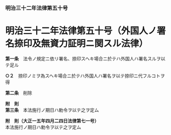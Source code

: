### 明治三十二年法律第五十号  
# 明治三十二年法律第五十号（外国人ノ署名捺印及無資力証明ニ関スル法律）  
  
**第一条**　法令ノ規定ニ依リ署名、捺印スヘキ場合ニ於テハ外国人ハ署名スルヲ以テ足ル  
  
**○２**　捺印ノミヲ為スヘキ場合ニ於テハ外国人ハ署名ヲ以テ捺印ニ代フルコトヲ得  
  
**第二条**　削除  
  
**附　則**  
**第三条**　本法施行ノ期日ハ勅令ヲ以テ之ヲ定ム  
  
**附　則（大正一五年四月二四日法律第七一号）**  
本法施行ノ期日ハ勅令ヲ以テ之ヲ定ム  
  
